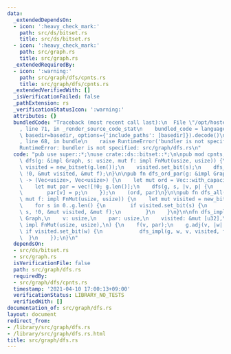 ```yaml
---
data:
  _extendedDependsOn:
  - icon: ':heavy_check_mark:'
    path: src/ds/bitset.rs
    title: src/ds/bitset.rs
  - icon: ':heavy_check_mark:'
    path: src/graph.rs
    title: src/graph.rs
  _extendedRequiredBy:
  - icon: ':warning:'
    path: src/graph/dfs/cpnts.rs
    title: src/graph/dfs/cpnts.rs
  _extendedVerifiedWith: []
  _isVerificationFailed: false
  _pathExtension: rs
  _verificationStatusIcon: ':warning:'
  attributes: {}
  bundledCode: "Traceback (most recent call last):\n  File \"/opt/hostedtoolcache/Python/3.9.4/x64/lib/python3.9/site-packages/onlinejudge_verify/documentation/build.py\"\
    , line 71, in _render_source_code_stat\n    bundled_code = language.bundle(stat.path,\
    \ basedir=basedir, options={'include_paths': [basedir]}).decode()\n  File \"/opt/hostedtoolcache/Python/3.9.4/x64/lib/python3.9/site-packages/onlinejudge_verify/languages/user_defined.py\"\
    , line 68, in bundle\n    raise RuntimeError('bundler is not specified: {}'.format(path.as_posix()))\n\
    RuntimeError: bundler is not specified: src/graph/dfs.rs\n"
  code: "pub use super::*;\nuse crate::ds::bitset::*;\n\npub mod cpnts;\n\npub fn\
    \ dfs(g: &impl Graph, s: usize, mut f: impl FnMut(usize, usize)) {\n    let mut\
    \ visited = new_bitset(g.len());\n    visited.set_bit(s);\n    dfs_impl(g, s,\
    \ !0, &mut visited, &mut f);\n}\n\npub fn dfs_ord_par(g: &impl Graph, s: usize)\
    \ -> (Vec<usize>, Vec<usize>) {\n    let mut ord = Vec::with_capacity(g.len());\n\
    \    let mut par = vec![!0; g.len()];\n    dfs(g, s, |v, p| {\n        ord.push(v);\n\
    \        par[v] = p;\n    });\n    (ord, par)\n}\n\npub fn dfs_all(g: &impl Graph,\
    \ mut f: impl FnMut(usize, usize)) {\n    let mut visited = new_bitset(g.len());\n\
    \    for s in 0..g.len() {\n        if visited.set_bit(s) {\n            dfs_impl(g,\
    \ s, !0, &mut visited, &mut f);\n        }\n    }\n}\n\nfn dfs_impl(\n    g: &impl\
    \ Graph,\n    v: usize,\n    par: usize,\n    visited: &mut [u32],\n    f: &mut\
    \ impl FnMut(usize, usize),\n) {\n    f(v, par);\n    g.adj(v, |w| {\n       \
    \ if visited.set_bit(w) {\n            dfs_impl(g, w, v, visited, f);\n      \
    \  }\n    });\n}\n"
  dependsOn:
  - src/ds/bitset.rs
  - src/graph.rs
  isVerificationFile: false
  path: src/graph/dfs.rs
  requiredBy:
  - src/graph/dfs/cpnts.rs
  timestamp: '2021-04-10 17:00:13+09:00'
  verificationStatus: LIBRARY_NO_TESTS
  verifiedWith: []
documentation_of: src/graph/dfs.rs
layout: document
redirect_from:
- /library/src/graph/dfs.rs
- /library/src/graph/dfs.rs.html
title: src/graph/dfs.rs
---
```

